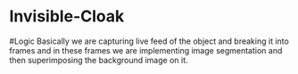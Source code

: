 # Invisible-Cloak

#Logic
Basically we are capturing live feed of the object and breaking it into frames and in these frames we are implementing image segmentation and then superimposing the background image on it.
